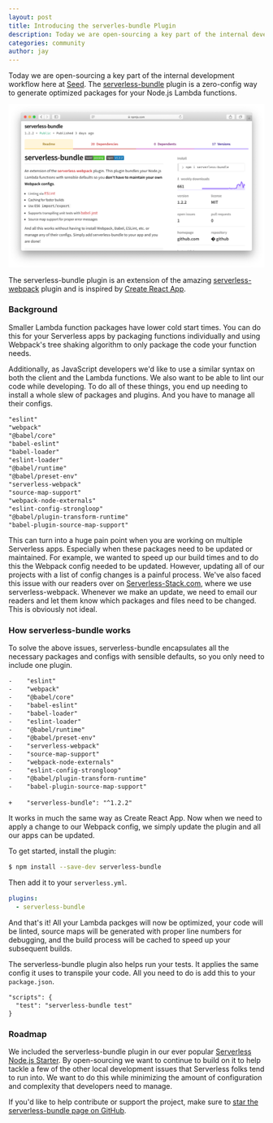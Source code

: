 ```yaml
---
layout: post
title: Introducing the serverles-bundle Plugin
description: Today we are open-sourcing a key part of the internal development workflow here at Seed. The serverless-bundle plugin is a zero-config way to generate optimized packages for your Node.js Lambda functions.
categories: community
author: jay
---
```


Today we are open-sourcing a key part of the internal development workflow here at [Seed](/). The [serverless-bundle](https://github.com/AnomalyInnovations/serverless-bundle) plugin is a zero-config way to generate optimized packages for your Node.js Lambda functions.

![serverless-bundle plugin npm screenshot](/assets/blog/introducing-the-serverless-bundle-plugin/serverless-bundle-plugin-npm-screenshot.png)

The serverless-bundle plugin is an extension of the amazing [serverless-webpack](https://github.com/serverless-heaven/serverless-webpack) plugin and is inspired by [Create React App](https://www.github.com/facebook/create-react-app).

### Background

Smaller Lambda function packages have lower cold start times. You can do this for your Serverless apps by packaging functions individually and using Webpack's tree shaking algorithm to only package the code your function needs.

Additionally, as JavaScript developers we'd like to use a similar syntax on both the client and the Lambda functions. We also want to be able to lint our code while developing. To do all of these things, you end up needing to install a whole slew of packages and plugins. And you have to manage all their configs.

```
"eslint"
"webpack"
"@babel/core"
"babel-eslint"
"babel-loader"
"eslint-loader"
"@babel/runtime"
"@babel/preset-env"
"serverless-webpack"
"source-map-support"
"webpack-node-externals"
"eslint-config-strongloop"
"@babel/plugin-transform-runtime"
"babel-plugin-source-map-support"
```

This can turn into a huge pain point when you are working on multiple Serverless apps. Especially when these packages need to be updated or maintained. For example, we wanted to speed up our build times and to do this the Webpack config needed to be updated. However, updating all of our projects with a list of config changes is a painful process. We've also faced this issue with our readers over on [Serverless-Stack.com](https://serverless-stack.com), where we use serverless-webpack. Whenever we make an update, we need to email our readers and let them know which packages and files need to be changed. This is obviously not ideal.

### How serverless-bundle works

To solve the above issues, serverless-bundle encapsulates all the necessary packages and configs with sensible defaults, so you only need to include one plugin.

```
-    "eslint"
-    "webpack"
-    "@babel/core"
-    "babel-eslint"
-    "babel-loader"
-    "eslint-loader"
-    "@babel/runtime"
-    "@babel/preset-env"
-    "serverless-webpack"
-    "source-map-support"
-    "webpack-node-externals"
-    "eslint-config-strongloop"
-    "@babel/plugin-transform-runtime"
-    "babel-plugin-source-map-support"

+    "serverless-bundle": "^1.2.2"
```

It works in much the same way as Create React App. Now when we need to apply a change to our Webpack config, we simply update the plugin and all our apps can be updated.

To get started, install the plugin:

``` bash
$ npm install --save-dev serverless-bundle
```

Then add it to your `serverless.yml`.

``` yaml
plugins:
  - serverless-bundle
```

And that's it! All your Lambda packges will now be optimized, your code will be linted, source maps will be generated with proper line numbers for debugging, and the build process will be cached to speed up your subsequent builds.

The serverless-bundle plugin also helps run your tests. It applies the same config it uses to transpile your code. All you need to do is add this to your `package.json`.

```
"scripts": {
  "test": "serverless-bundle test"
}
```

### Roadmap

We included the serverless-bundle plugin in our ever popular [Serverless Node.js Starter](https://github.com/AnomalyInnovations/serverless-nodejs-starter). By open-sourcing we want to continue to build on it to help tackle a few of the other local development issues that Serverless folks tend to run into. We want to do this while minimizing the amount of configuration and complexity that developers need to manage.

If you'd like to help contribute or support the project, make sure to [star the serverless-bundle page on GitHub](https://github.com/AnomalyInnovations/serverless-bundle).
